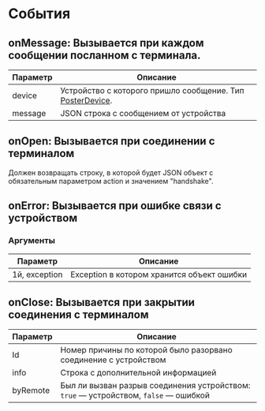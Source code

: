 # События


## onMessage: Вызывается при каждом сообщении посланном с терминала.

Параметр | Описание
-------- | --------
device | Устройство с которого пришло сообщение. Тип [PosterDevice](#posterdevice).
message | JSON строка с сообщением от устройства


## onOpen: Вызывается при соединении с терминалом 

Должен возвращать строку, в которой будет JSON объект с обязательным параметром action и значением "handshake".


## onError: Вызывается при ошибке связи с устройством

### Аргументы

Параметр | Описание
-------- | --------
1й, exception | Exception в котором хранится объект ошибки 


## onClose: Вызывается при закрытии соединения с терминалом
    
Параметр | Описание
-------- | --------
Id | Номер причины по которой было разорвано соединение с устройством
info | Строка с дополнительной информацией
byRemote | Был ли вызван разрыв соединения устройством: `true` — устройством, `false` — ошибкой



